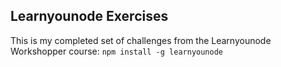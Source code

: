 ## Learnyounode Exercises

This is my completed set of challenges from the Learnyounode Workshopper course: `npm install -g learnyounode`


